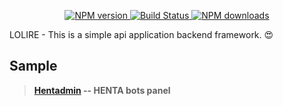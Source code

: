 <p align="center">
	<a href="https://www.npmjs.com/package/lolire">
		<img src="https://img.shields.io/npm/v/lolire.svg?style=flat-square" alt="NPM version">
	</a>
	<a href="https://travis-ci.org/u14-team/lolire">
		<img src="https://img.shields.io/travis/u14-team/lolire.svg?style=flat-square" alt="Build Status">
	</a>
	<a href="https://www.npmjs.com/package/lolire">
		<img src="https://img.shields.io/npm/dt/lolire.svg?style=flat-square" alt="NPM downloads">
	</a>
</p>

LOLIRE - This is a simple api application backend framework. 😍

## Sample
> **[Hentadmin](https://github.com/u14-team/hentadmin) -- HENTA bots panel**